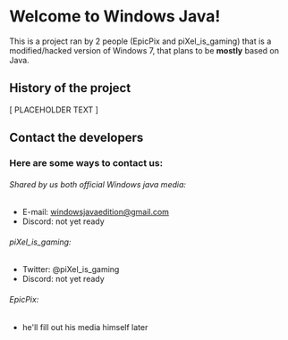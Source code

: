 Welcome to Windows Java!
======
This is a project ran by 2 people (EpicPix and piXel_is_gaming) that is a modified/hacked version of Windows 7, that plans to be **mostly** based on Java.
## History of the project
[ PLACEHOLDER TEXT ]
## Contact the developers
### Here are some ways to contact us:
###### Shared by us both official Windows java media:
- E-mail: windowsjavaedition@gmail.com
- Discord: not yet ready
###### piXel_is_gaming:
- Twitter: @piXel_is_gaming
- Discord: not yet ready
###### EpicPix:
- he'll fill out his media himself later
